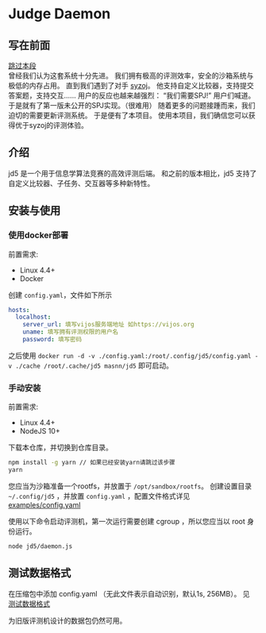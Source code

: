 # Judge Daemon

## 写在前面

[跳过本段](#介绍)  
曾经我们认为这套系统十分先进。
我们拥有极高的评测效率，安全的沙箱系统与极低的内存占用。
直到我们遇到了对手 [syzoj](https://github.com/syzoj)。 
他支持自定义比较器，支持提交答案题，支持交互......
用户的反应也越来越强烈：
“我们需要SPJ!” 用户们喊道。
于是就有了第一版未公开的SPJ实现。（很难用）
随着更多的问题接踵而来，我们迫切的需要更新评测系统。
于是便有了本项目。
使用本项目，我们确信您可以获得优于syzoj的评测体验。

## 介绍
jd5 是一个用于信息学算法竞赛的高效评测后端。
和之前的版本相比，jd5 支持了自定义比较器、子任务、交互器等多种新特性。

## 安装与使用

### 使用docker部署

前置需求:

- Linux 4.4+
- Docker

创建 `config.yaml`，文件如下所示

```yaml
hosts:
  localhost:
    server_url: 填写vijos服务端地址 如https://vijos.org
    uname: 填写拥有评测权限的用户名
    password: 填写密码
```

之后使用 `docker run -d -v ./config.yaml:/root/.config/jd5/config.yaml -v ./cache /root/.cache/jd5 masnn/jd5` 即可启动。

### 手动安装

前置需求:

- Linux 4.4+
- NodeJS 10+

下载本仓库，并切换到仓库目录。

```sh
npm install -g yarn // 如果已经安装yarn请跳过该步骤
yarn
```

您应当为沙箱准备一个rootfs，并放置于 `/opt/sandbox/rootfs`。
创建设置目录 `~/.config/jd5` ，并放置 `config.yaml` ，配置文件格式详见 [examples/config.yaml](examples/config.yaml)

使用以下命令启动评测机，第一次运行需要创建 cgroup ，所以您应当以 root 身份运行。

```sh
node jd5/daemon.js
```

## 测试数据格式

在压缩包中添加 config.yaml （无此文件表示自动识别，默认1s, 256MB）。
见 [测试数据格式](examples/testdata.yaml)

为旧版评测机设计的数据包仍然可用。
